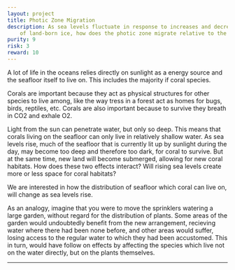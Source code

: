```yaml
---
layout: project
title: Photic Zone Migration
description: As sea levels fluctuate in response to increases and decreases in abundance 
    of land-born ice, how does the photic zone migrate relative to the sea floor?
purity: 9
risk: 3
reward: 10
---
```

A lot of life in the oceans relies directly on sunlight as a energy source and the seafloor itself to live on. This includes the majority if coral species. 

Corals are important because they act as physical structures for other species to live among, like the way tress in a forest act as homes for bugs, birds, reptiles, etc. Corals are also important because to survive they breath in CO2 and exhale O2.

Light from the sun can penetrate water, but only so deep. This means that corals living on the seafloor can only live in relatively shallow water. As sea levels rise, much of the seafloor that is currently lit up by sunlight during the day, may become too deep and therefore too dark, for coral to survive. But at the same time, new land will become submerged, allowing for new coral habitats. How does these two effects interact? Will rising sea levels create more or less space for coral habitats? 

We are interested in how the distribution of seafloor which coral can live on, will change as sea levels rise. 

As an analogy, imagine that you were to move the sprinklers watering a large garden, without regard for the distribution of plants. Some areas of the garden would undoubtedly benefit from the new arrangement, recieving water where there had been none before, and other areas would suffer, losing access to the regular water to which they had been accustomed. This in turn, would have follow on effects by affecting the species which live not on the water directly, but on the plants themselves.

<hr />
